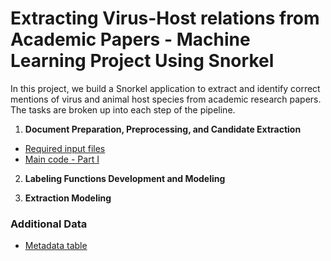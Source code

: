 # Extracting Virus-Host relations from Academic Papers - Machine Learning Project Using Snorkel

In this project, we build a Snorkel application to extract and identify correct mentions of virus and animal host species from academic research papers. The tasks are broken up into each step of the pipeline. 

1. **Document Preparation, Preprocessing, and Candidate Extraction**
 - [Required input files](https://github.com/EricaXia/snorkel/tree/master/data)
- [Main code - Part I](https://github.com/EricaXia/snorkel/blob/master/snorkel_test-2.ipynb)

2. **Labeling Functions Development and Modeling**

3. **Extraction Modeling**

### Additional Data
- [Metadata table](https://github.com/EricaXia/snorkel/blob/master/metadata.tsv) 


